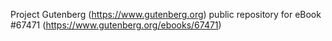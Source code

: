 Project Gutenberg (https://www.gutenberg.org) public repository for eBook #67471 (https://www.gutenberg.org/ebooks/67471)

